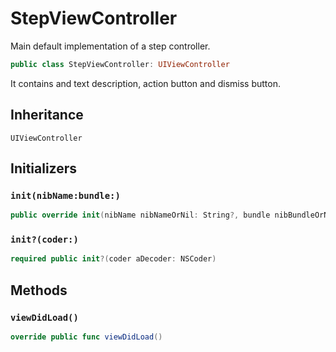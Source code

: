 # StepViewController

Main default implementation of a step controller.

``` swift
public class StepViewController: UIViewController 
```

It contains and text description, action button and dismiss button.

## Inheritance

`UIViewController`

## Initializers

### `init(nibName:bundle:)`

``` swift
public override init(nibName nibNameOrNil: String?, bundle nibBundleOrNil: Bundle?) 
```

### `init?(coder:)`

``` swift
required public init?(coder aDecoder: NSCoder) 
```

## Methods

### `viewDidLoad()`

``` swift
override public func viewDidLoad() 
```
